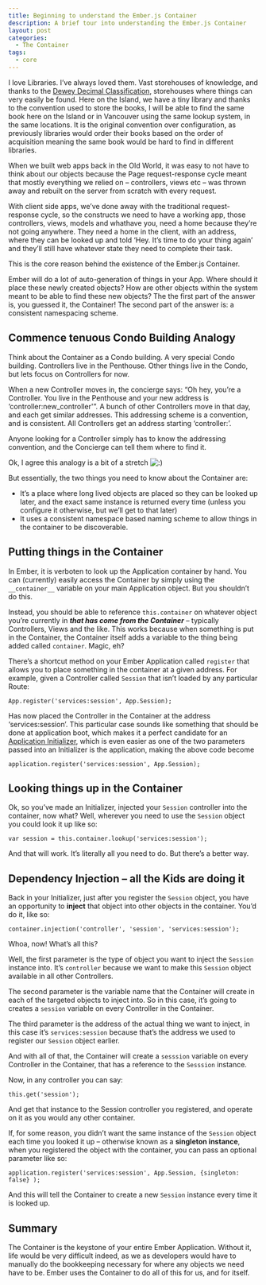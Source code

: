 ```yaml
---
title: Beginning to understand the Ember.js Container
description: A brief tour into understanding the Ember.js Container
layout: post
categories:
  - The Container
tags:
  - core
---
```

I love Libraries. I&#8217;ve always loved them. Vast storehouses of knowledge, and thanks to the [Dewey Decimal Classification][1], storehouses where things can very easily be found. Here on the Island, we have a tiny library and thanks to the convention used to store the books, I will be able to find the same book here on the Island or in Vancouver using the same lookup system, in the same locations. It is the original convention over configuration, as previously libraries would order their books based on the order of acquisition meaning the same book would be hard to find in different libraries.

When we built web apps back in the Old World, it was easy to not have to think about our objects because the Page request-response cycle meant that mostly everything we relied on – controllers, views etc – was thrown away and rebuilt on the server from scratch with every request.

With client side apps, we&#8217;ve done away with the traditional request-response cycle, so the constructs we need to have a working app, those controllers, views, models and whathave you, need a home because they&#8217;re not going anywhere. They need a home in the client, with an address, where they can be looked up and told &#8216;Hey. It&#8217;s time to do your thing again&#8217; and they&#8217;ll still have whatever state they need to complete their task.

This is the core reason behind the existence of the Ember.js Container.

<!--more-->

Ember will do a lot of auto-generation of things in your App. Where should it place these newly created objects? How are other objects within the system meant to be able to find these new objects? The the first part of the answer is, you guessed it, the Container! The second part of the answer is: a consistent namespacing scheme.

## Commence tenuous Condo Building Analogy

Think about the Container as a Condo building. A very special Condo building. Controllers live in the Penthouse. Other things live in the Condo, but lets focus on Controllers for now.

When a new Controller moves in, the concierge says: &#8220;Oh hey, you&#8217;re a Controller. You live in the Penthouse and your new address is &#8216;controller:new_controller'&#8221;. A bunch of other Controllers move in that day, and each get similar addresses. This addressing scheme is a convention, and is consistent. All Controllers get an address starting &#8216;controller:&#8217;.

Anyone looking for a Controller simply has to know the addressing convention, and the Concierge can tell them where to find it.

Ok, I agree this analogy is a bit of a stretch <img src="http://ember.zone/wp-includes/images/smilies/icon_smile.gif" alt=":)" class="wp-smiley" />

But essentially, the two things you need to know about the Container are:

  * It&#8217;s a place where long lived objects are placed so they can be looked up later, and the exact same instance is returned every time (unless you configure it otherwise, but we&#8217;ll get to that later)
  * It uses a consistent namespace based naming scheme to allow things in the container to be discoverable.

## Putting things in the Container

In Ember, it is verboten to look up the Application container by hand. You can (currently) easily access the Container by simply using the `__container__` variable on your main Application object. But you shouldn&#8217;t do this.

Instead, you should be able to reference `this.container` on whatever object you&#8217;re currently in ***that has come from the Container*** – typically Controllers, Views and the like. This works because when something is put in the Container, the Container itself adds a variable to the thing being added called `container`. Magic, eh?

There&#8217;s a shortcut method on your Ember Application called `register` that allows you to place something in the container at a given address. For example, given a Controller called `Session` that isn&#8217;t loaded by any particular Route:

    App.register('services:session', App.Session);


Has now placed the Controller in the Container at the address &#8216;services:session&#8217;. This particular case sounds like something that should be done at application boot, which makes it a perfect candidate for an [Application Initializer][2], which is even easier as one of the two parameters passed into an Initializer is the application, making the above code become

    application.register('services:session', App.Session);


## Looking things up in the Container

Ok, so you&#8217;ve made an Initializer, injected your `Session` controller into the container, now what? Well, wherever you need to use the `Session` object you could look it up like so:

    var session = this.container.lookup('services:session');


And that will work. It&#8217;s literally all you need to do. But there&#8217;s a better way.

## Dependency Injection – all the Kids are doing it

Back in your Initializer, just after you register the `Session` object, you have an opportunity to **inject** that object into other objects in the container. You&#8217;d do it, like so:

    container.injection('controller', 'session', 'services:session');


Whoa, now! What&#8217;s all this?

Well, the first parameter is the type of object you want to inject the `Session` instance into. It&#8217;s `controller` because we want to make this `Session` object available in all other Controllers.

The second parameter is the variable name that the Container will create in each of the targeted objects to inject into. So in this case, it&#8217;s going to creates a `session` variable on every Controller in the Container.

The third parameter is the address of the actual thing we want to inject, in this case it&#8217;s `services:session` because that&#8217;s the address we used to register our `Session` object earlier.

And with all of that, the Container will create a `sesssion` variable on every Controller in the Container, that has a reference to the `Sesssion` instance.

Now, in any controller you can say:

    this.get('session');


And get that instance to the Session controller you registered, and operate on it as you would any other container.

If, for some reason, you didn&#8217;t want the same instance of the `Session` object each time you looked it up – otherwise known as a **singleton instance**, when you registered the object with the container, you can pass an optional parameter like so:

    application.register('services:session', App.Session, {singleton: false} );


And this will tell the Container to create a new `Session` instance every time it is looked up.

## Summary

The Container is the keystone of your entire Ember Application. Without it, life would be very difficult indeed, as we as developers would have to manually do the bookkeeping necessary for where any objects we need have to be. Ember uses the Container to do all of this for us, and for itself.

 [1]: http://en.wikipedia.org/wiki/Dewey_Decimal_Classification
 [2]: http://ember.zone/ember-application-initializers/
